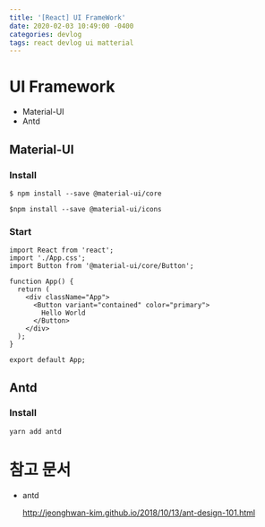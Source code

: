 ```yaml
---
title: '[React] UI FrameWork'
date: 2020-02-03 10:49:00 -0400
categories: devlog
tags: react devlog ui matterial
---
```


# UI Framework

- Material-UI
- Antd

## Material-UI

### Install

```
$ npm install --save @material-ui/core

$npm install --save @material-ui/icons
```

### Start

```
import React from 'react';
import './App.css';
import Button from '@material-ui/core/Button';

function App() {
  return (
    <div className="App">
      <Button variant="contained" color="primary">
        Hello World
      </Button>
    </div>
  );
}

export default App;
```

## Antd

### Install

```
yarn add antd
```

# 참고 문서

- antd

  http://jeonghwan-kim.github.io/2018/10/13/ant-design-101.html
